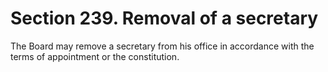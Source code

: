 # Section 239. Removal of a secretary

The Board may remove a secretary from his office in accordance with the terms of appointment or the constitution.

